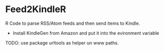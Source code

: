# Feed2KindleR
R Code to parse RSS/Atom feeds and then send items to Kindle. 

- Install KindleGen from Amazon and put it into the evironment variable

TODO: use package urltools as helper un www paths.
